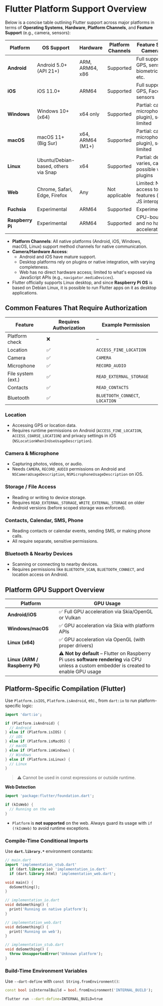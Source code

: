 # Flutter Platform Support Overview

Below is a concise table outlining Flutter support across major platforms in terms of **Operating Systems**, **Hardware**, **Platform Channels**, and **Feature Support** (e.g., camera, sensors):

| **Platform**     | **OS Support**                       | **Hardware**     | **Platform Channels** | **Feature Support (e.g., Camera, Sensors)**                          |
| ---------------- | ------------------------------------ | ---------------- | --------------------- | -------------------------------------------------------------------- |
| **Android**      | Android 5.0+ (API 21+)               | ARM, ARM64, x86  | Supported             | Full support: camera, GPS, sensors, biometrics, storage, etc.        |
| **iOS**          | iOS 11.0+                            | ARM64            | Supported             | Full support: camera, GPS, Face ID, storage, sensors                 |
| **Windows**      | Windows 10+ (x64)                    | x64 only         | Supported             | Partial: camera, microphone (via plugin), sensors limited            |
| **macOS**        | macOS 11+ (Big Sur)                  | x64, ARM64 (M1+) | Supported             | Partial: camera, microphone (via plugin), sensors limited            |
| **Linux**        | Ubuntu/Debian-based, others via Snap | x64              | Supported             | Partial: device access varies, camera possible with custom plugins   |
| **Web**          | Chrome, Safari, Edge, Firefox        | Any              | Not applicable        | Limited: No direct access to device features (camera via JS interop) |
| **Fuchsia**      | Experimental                         | ARM64            | Supported             | Experimental/unknown                                                 |
| **Raspberry Pi** | Experimental                         | ARM64            | Supported             | CPU-bound rendering and no hardware acceleration                     |

- **Platform Channels**: All native platforms (Android, iOS, Windows, macOS, Linux) support method channels for native communication.
- **Camera/Hardware Access**:
  - Android and iOS have mature support.
  - Desktop platforms rely on plugins or native integration, with varying completeness.
  - Web has no direct hardware access; limited to what's exposed via JavaScript APIs (e.g., `navigator.mediaDevices`).
- Flutter officially supports Linux desktop, and since **Raspberry Pi OS** is based on Debian Linux, it is possible to run Flutter apps on it as desktop applications.

## Common Features That Require Authorization

| Feature            | Requires Authorization | Example Permission              |
| ------------------ | ---------------------- | ------------------------------- |
| Platform check     | ❌                     | –                               |
| Location           | ✅                     | `ACCESS_FINE_LOCATION`          |
| Camera             | ✅                     | `CAMERA`                        |
| Microphone         | ✅                     | `RECORD_AUDIO`                  |
| File system (ext.) | ✅                     | `READ_EXTERNAL_STORAGE`         |
| Contacts           | ✅                     | `READ_CONTACTS`                 |
| Bluetooth          | ✅                     | `BLUETOOTH_CONNECT`, `LOCATION` |

### Location

- Accessing GPS or location data.
- Requires runtime permissions on Android (`ACCESS_FINE_LOCATION`, `ACCESS_COARSE_LOCATION`) and privacy settings in iOS (`NSLocationWhenInUseUsageDescription`).

### Camera & Microphone

- Capturing photos, videos, or audio.
- Needs `CAMERA`, `RECORD_AUDIO` permissions on Android and `NSCameraUsageDescription`, `NSMicrophoneUsageDescription` on iOS.

### Storage / File Access

- Reading or writing to device storage.
- Requires `READ_EXTERNAL_STORAGE`, `WRITE_EXTERNAL_STORAGE` on older Android versions (before scoped storage was enforced).

### Contacts, Calendar, SMS, Phone

- Reading contacts or calendar events, sending SMS, or making phone calls.
- All require separate, sensitive permissions.

### Bluetooth & Nearby Devices

- Scanning or connecting to nearby devices.
- Requires permissions like `BLUETOOTH_SCAN`, `BLUETOOTH_CONNECT`, and location access on Android.

## Platform GPU Support Overview

| Platform                       | GPU Usage                                                                                                                                   |
| ------------------------------ | ------------------------------------------------------------------------------------------------------------------------------------------- |
| **Android/iOS**                | ✅ Full GPU acceleration via Skia/OpenGL or Vulkan                                                                                          |
| **Windows/macOS**              | ✅ GPU acceleration via Skia with platform APIs                                                                                             |
| **Linux (x64)**                | ✅ GPU acceleration via OpenGL (with proper drivers)                                                                                        |
| **Linux (ARM / Raspberry Pi)** | ⚠️ **Not by default** – Flutter on Raspberry Pi uses **software rendering** via CPU unless a custom embedder is created to enable GPU usage |

## Platform-Specific Compilation (Flutter)

Use `Platform.isIOS`, `Platform.isAndroid`, etc., from `dart:io` to run platform-specific logic:

```dart
import 'dart:io';

if (Platform.isAndroid) {
  // Android
} else if (Platform.isIOS) {
  // iOS
} else if (Platform.isMacOS) {
  // macOS
} else if (Platform.isWindows) {
  // Windows
} else if (Platform.isLinux) {
  // Linux
}
```

> ⚠️ Cannot be used in const expressions or outside runtime.

**Web Detection**

```dart
import 'package:flutter/foundation.dart';

if (kIsWeb) {
  // Running on the web
}
```

- `Platform` is **not supported** on the web. Always guard its usage with `if (!kIsWeb)` to avoid runtime exceptions.

### Compile-Time Conditional Imports

Use **`dart.library.*`** environment constants:

```dart
// main.dart
import 'implementation_stub.dart'
  if (dart.library.io) 'implementation_io.dart'
  if (dart.library.html) 'implementation_web.dart';

void main() {
  doSomething();
}
```

```dart
// implementation_io.dart
void doSomething() {
  print('Running on native platform');
}
```

```dart
// implementation_web.dart
void doSomething() {
  print('Running on web');
}
```

```dart
// implementation_stub.dart
void doSomething() {
  throw UnsupportedError('Unknown platform');
}
```

### Build-Time Environment Variables

Use `--dart-define` with `const String.fromEnvironment()`:

```dart
const bool isInternalBuild = bool.fromEnvironment('INTERNAL_BUILD');
```

```bash
flutter run --dart-define=INTERNAL_BUILD=true
```
